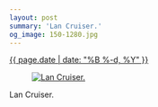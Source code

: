 ```yaml
---
layout: post
summary: 'Lan Cruiser.'
og_image: 150-1280.jpg
---
```


<p>
 <time>
  <a href="/150">
   {{ page.date | date: "%B %-d, %Y" }}
  </a>
 </time>
 <a href="/150">
  <figure data-taken="11/7/2013">
   <img alt="Lan Cruiser." sizes="(min-width: 700px) 50vw, calc(100vw - 2rem)" src="{{ site.assets_url }}/150-640.jpg" srcset="{{ site.assets_url }}/150-1280.jpg 1280w, {{ site.assets_url }}/150-960.jpg 960w, {{ site.assets_url }}/150-640.jpg 640w, {{ site.assets_url }}/150-320.jpg 320w"/>
  </figure>
 </a>
 <span>
  Lan Cruiser.
 </span>
</p>
